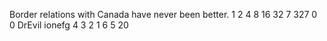 Border relations with Canada have never been better.
1 2 4 8 16 32
7 327
0 0 DrEvil
ionefg
4 3 2 1 6 5
20
